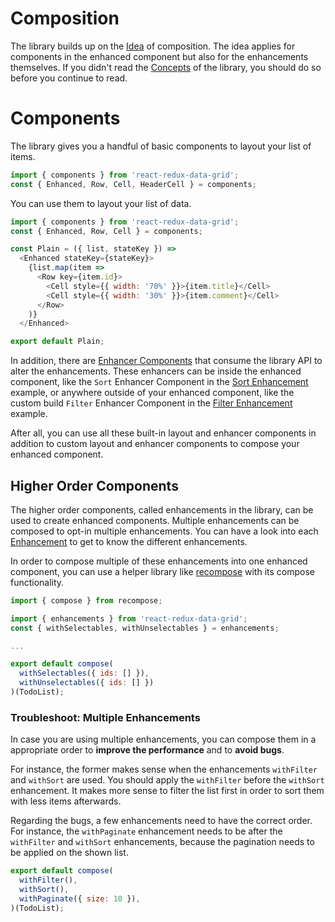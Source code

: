 # Composition

The library builds up on the [Idea](/docs/Idea.md) of composition. The idea applies for components in the enhanced component but also for the enhancements themselves. If you didn't read the [Concepts](/docs/Concepts.md) of the library, you should do so before you continue to read.

# Components

The library gives you a handful of basic components to layout your list of items.

```javascript
import { components } from 'react-redux-data-grid';
const { Enhanced, Row, Cell, HeaderCell } = components;
```

You can use them to layout your list of data.

```javascript
import { components } from 'react-redux-data-grid';
const { Enhanced, Row, Cell } = components;

const Plain = ({ list, stateKey }) =>
  <Enhanced stateKey={stateKey}>
    {list.map(item =>
      <Row key={item.id}>
        <Cell style={{ width: '70%' }}>{item.title}</Cell>
        <Cell style={{ width: '30%' }}>{item.comment}</Cell>
      </Row>
    )}
  </Enhanced>

export default Plain;
```

In addition, there are [Enhancer Components](/docs/recipes/Consumer.md) that consume the library API to alter the enhancements. These enhancers can be inside the enhanced component, like the `Sort` Enhancer Component in the [Sort Enhancement](/docs/features/Sort.md) example, or anywhere outside of your enhanced component, like the custom build `Filter` Enhancer Component in the [Filter Enhancement](/docs/features/Filter.md) example.

After all, you can use all these built-in layout and enhancer components in addition to custom layout and enhancer components to compose your enhanced component.

## Higher Order Components

The higher order components, called enhancements in the library, can be used to create enhanced components. Multiple enhancements can be composed to opt-in multiple enhancements. You can have a look into each [Enhancement](/docs/features/README.md) to get to know the different enhancements.

In order to compose multiple of these enhancements into one enhanced component, you can use a helper library like [recompose](https://github.com/acdlite/recompose) with its compose functionality.

```javascript
import { compose } from recompose;

import { enhancements } from 'react-redux-data-grid';
const { withSelectables, withUnselectables } = enhancements;

...

export default compose(
  withSelectables({ ids: [] }),
  withUnselectables({ ids: [] })
)(TodoList);
```

### Troubleshoot: Multiple Enhancements

In case you are using multiple enhancements, you can compose them in a appropriate order to **improve the performance** and to **avoid bugs**.

For instance, the former makes sense when the enhancements `withFilter` and `withSort` are used. You should apply the `withFilter` before the `withSort` enhancement. It makes more sense to filter the list first in order to sort them with less items afterwards.

Regarding the bugs, a few enhancements need to have the correct order. For instance, the `withPaginate` enhancement needs to be after the `withFilter` and `withSort` enhancements, because the pagination needs to be applied on the shown list.

```javascript
export default compose(
  withFilter(),
  withSort(),
  withPaginate({ size: 10 }),
)(TodoList);
```
